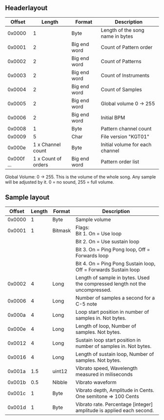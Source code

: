 ## Headerlayout

| Offset     | Length                | Format           | Description                             |
| ---------- | --------------------- | ---------------- | --------------------------------------- |
| 0x0000     | 1                     | Byte             | Length of the song name in bytes        |
| 0x0001     | 2                     | Big end word     | Count of Pattern order                  |
| 0x0002     | 2                     | Big end word     | Count of Patterns                       |
| 0x0003     | 2                     | Big end word     | Count of Instruments                    |
| 0x0004     | 2                     | Big end word     | Count of Samples                        |
| 0x0005     | 2                     | Big end word     | Global volume 0 -> 255                  |
| 0x0006     | 2                     | Big end word     | Initial BPM                             |
| 0x0008     | 1                     | Byte             | Pattern channel count                   |
| 0x0009     | 5                     | Char             | File version "KGT01"                    |
| 0x000e     | 1 x Channel count     | Byte             | Initial volume for each channel         |
| 0x000f ... | 1 x Count of orders   | Big end word     | Pattern order list                      |

Global Volume: 0 -> 255. This is the volume of the whole song. Any sample will be adjusted by it. 0 = no sound, 255 = full volume.

## Sample layout

| Offset     | Length                | Format           | Description                                                                 |
| ---------- | --------------------- | ---------------- | --------------------------------------------------------------------------- |
| 0x0000     | 1                     | Byte             | Sample volume                                                               |
| 0x0001     | 1                     | Bitmask          | Flags:<br> Bit 1. On = Use loop<br>                                         |
|            |                       |                  |            Bit 2. On = Use sustain loop<br>                                 |
|            |                       |                  |            Bit 3. On = Ping Pong loop, Off = Forwards loop<br>              |
|            |                       |                  |            Bit 4. On = Ping Pong Sustain loop, Off = Forwards Sustain loop  |
| 0x0002     | 4                     | Long             | Length of sample in bytes. Used the compressed length not the uncompressed. |
| 0x0006     | 4                     | Long             | Number of samples a second for a C-5 note                                   |
| 0x000a     | 4                     | Long             | Loop start position in number of samples in. Not bytes.                     |
| 0x000e     | 4                     | Long             | Length of loop, Number of samples. Not bytes.                               |
| 0x0012     | 4                     | Long             | Sustain loop start position in number of samples in. Not bytes.             |
| 0x0016     | 4                     | Long             | Length of sustain loop, Number of samples. Not bytes.                       |
| 0x001a     | 1.5                   | uint12           | Vibrato speed, Wavelength measured in miliseconds                           |
| 0x001b     | 0.5                   | Nibble           | Vibrato waveform                                                            |
| 0x001c     | 1                     | Byte             | Vibrato depth, Amplitude in Cents. One semitone => 100 Cents                |
| 0x001d     | 1                     | Byte             | Vibrato rate. Percentage [integer] amplitude is applied each second.        |